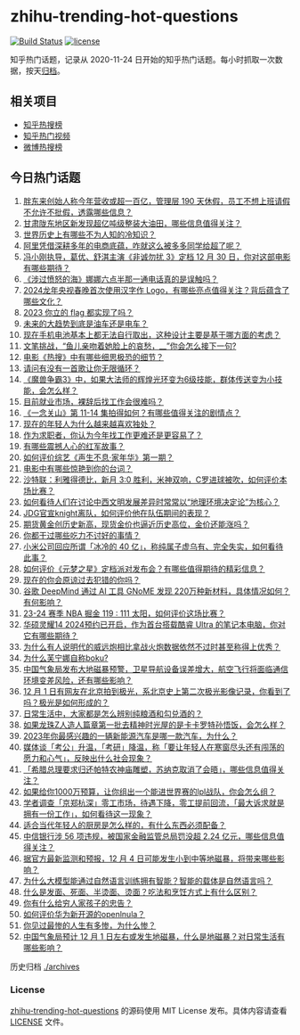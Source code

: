 # zhihu-trending-hot-questions

[![Build Status](https://github.com/justjavac/zhihu-trending-hot-questions/workflows/ci/badge.svg?branch=master)](https://github.com/justjavac/zhihu-trending-hot-questions/actions)
[![license](https://img.shields.io/github/license/justjavac/zhihu-trending-hot-questions)](https://github.com/justjavac/zhihu-trending-hot-questions/blob/master/LICENSE)

知乎热门话题，记录从 2020-11-24
日开始的知乎热门话题。每小时抓取一次数据，按天[归档](./archives)。

## 相关项目

- [知乎热搜榜](https://github.com/justjavac/zhihu-trending-top-search)
- [知乎热门视频](https://github.com/justjavac/zhihu-trending-hot-video)
- [微博热搜榜](https://github.com/justjavac/weibo-trending-hot-search)

## 今日热门话题

<!-- BEGIN -->
<!-- 最后更新时间 Sun Dec 03 2023 02:18:34 GMT+0800 (China Standard Time) -->

1. [胖东来创始人称今年营收或超一百亿，管理层 190 天休假，员工不想上班请假不允许不批假，透露哪些信息？](https://www.zhihu.com/question/632936845)
1. [甘肃陇东地区新发现超亿吨级整装大油田，哪些信息值得关注？](https://www.zhihu.com/question/632951242)
1. [世界历史上有哪些不为人知的冷知识？](https://www.zhihu.com/question/572112237)
1. [阿里凭借深耕多年的电商底蕴，咋就这么被多多同学给超了呢？](https://www.zhihu.com/question/632642823)
1. [冯小刚执导，葛优、舒淇主演《非诚勿扰 3》定档 12 月 30 日，你对这部电影有哪些期待？](https://www.zhihu.com/question/632771407)
1. [《涉过愤怒的海》娜娜六点半那一通电话真的是误触吗？](https://www.zhihu.com/question/632092056)
1. [2024龙年央视春晚首次使用汉字作 Logo，有哪些亮点值得关注？背后蕴含了哪些文化？](https://www.zhihu.com/question/632935331)
1. [2023 你立的 flag 都实现了吗？](https://www.zhihu.com/question/632831666)
1. [未来的大趋势到底是油车还是电车？](https://www.zhihu.com/question/620118718)
1. [现在手机电池基本上都无法自行取出，这种设计主要是基于哪方面的考虑？](https://www.zhihu.com/question/632112754)
1. [文笔挑战，“鱼儿亲吻着她脸上的哀愁，__”你会怎么接下一句?](https://www.zhihu.com/question/632806407)
1. [电影《热搜》中有哪些细思极恐的细节？](https://www.zhihu.com/question/632606258)
1. [请问有没有一首歌让你无限循环？](https://www.zhihu.com/question/631406983)
1. [《魔兽争霸3》中，如果大法师的辉煌光环变为6级技能，群体传送变为小技能，会怎么样？](https://www.zhihu.com/question/632762221)
1. [目前就业市场，裸辞后找工作会很难吗？](https://www.zhihu.com/question/632472691)
1. [《一念关山》第 11-14 集拍得如何？有哪些值得关注的剧情点？](https://www.zhihu.com/question/632842147)
1. [现在的年轻人为什么越来越喜欢独处？](https://www.zhihu.com/question/629993287)
1. [作为求职者，你认为今年找工作更难还是更容易了？](https://www.zhihu.com/question/632472710)
1. [有哪些震撼人心的红军故事？](https://www.zhihu.com/question/441311306)
1. [如何评价综艺《声生不息·家年华》第一期？](https://www.zhihu.com/question/632957191)
1. [电影中有哪些惊艳到你的台词？](https://www.zhihu.com/question/630588909)
1. [沙特联：利雅得德比，新月 3:0 胜利，米神双响，C罗进球被吹，如何评价本场比赛？](https://www.zhihu.com/question/632937707)
1. [如何看待人们在讨论中西文明发展差异时常常以“地理环境决定论”为核心？](https://www.zhihu.com/question/631868181)
1. [JDG官宣knight离队，如何评价他在队伍期间的表现？](https://www.zhihu.com/question/632952969)
1. [期货黄金创历史新高，现货金价也逼近历史高位，金价还能涨吗？](https://www.zhihu.com/question/632936841)
1. [你都干过哪些吃力不讨好的事情？](https://www.zhihu.com/question/480846522)
1. [小米公司回应所谓「冰冷的 40 亿」，称纯属子虚乌有、完全失实，如何看待此事？](https://www.zhihu.com/question/632833499)
1. [如何评价《元梦之星》定档派对发布会？有哪些值得期待的精彩信息？](https://www.zhihu.com/question/632978045)
1. [现在的你会原谅过去犯错的你吗？](https://www.zhihu.com/question/630488982)
1. [谷歌 DeepMind 通过 AI 工具 GNoME 发现 220万种新材料，具体情况如何？有何影响？](https://www.zhihu.com/question/632802664)
1. [23-24 赛季 NBA 掘金 119 : 111 太阳，如何评价这场比赛？](https://www.zhihu.com/question/632946704)
1. [华硕灵耀14 2024预约已开启，作为首台搭载酷睿 Ultra 的笔记本电脑，你对它有哪些期待？](https://www.zhihu.com/question/632809896)
1. [为什么有人说明代的威远炮相比拿战火炮数据依然不过时甚至称得上优秀？](https://www.zhihu.com/question/632071503)
1. [为什么芙宁娜自称boku?](https://www.zhihu.com/question/632736417)
1. [中国气象局发布大地磁暴预警，卫星导航设备误差增大，航空飞行将面临通信环境变差风险，还有哪些影响？](https://www.zhihu.com/question/632927253)
1. [12 月 1 日有网友在北京拍到极光，系北京史上第二次极光影像记录，你看到了吗？极光是如何形成的？](https://www.zhihu.com/question/632867941)
1. [日常生活中，大家都是怎么辨别纯粮酒和勾兑酒的？](https://www.zhihu.com/question/496633235)
1. [如果龙珠Z人造人篇章第一批去精神时光屋的是卡卡罗特孙悟饭，会怎么样？](https://www.zhihu.com/question/626450097)
1. [2023年你最感兴趣的一辆新能源汽车是哪一款汽车，为什么？](https://www.zhihu.com/question/632782510)
1. [媒体谈「考公」升温，「考研」降温，称「要让年轻人在寒窗尽头还有闯荡的愿力和心气」，反映出什么社会现象？](https://www.zhihu.com/question/632806794)
1. [「希腊总理要求归还帕特农神庙雕塑，苏纳克取消了会晤」，哪些信息值得关注？](https://www.zhihu.com/question/632266320)
1. [如果给你1000万预算，让你组出一个能进世界赛的lpl战队，你会怎么组？](https://www.zhihu.com/question/613560778)
1. [学者调查「京郑杭深」零工市场，待遇下降，零工提前回流，「最大诉求就是拥有一份工作」，如何看待这一现象？](https://www.zhihu.com/question/632808657)
1. [适合当代年轻人的厨房是怎么样的，有什么东西必须配备？](https://www.zhihu.com/question/516006550)
1. [中信银行涉 56 项违规，被国家金融监管总局罚没超 2.24 亿元，哪些信息值得关注？](https://www.zhihu.com/question/632848499)
1. [据官方最新监测和预报，12 月 4 日可能发生小到中等地磁暴，将带来哪些影响？](https://www.zhihu.com/question/632980142)
1. [为什么大模型能通过自然语言训练拥有智能？智能的载体是自然语言吗？](https://www.zhihu.com/question/632809237)
1. [什么是发面、死面、半烫面、烫面？吃法和烹饪方式上有什么区别？](https://www.zhihu.com/question/631114545)
1. [你有什么给穷人家孩子的忠告？](https://www.zhihu.com/question/412080163)
1. [如何评价华为新开源的openlnula？](https://www.zhihu.com/question/632458791)
1. [你见过最惨的人生有多惨，为什么惨？](https://www.zhihu.com/question/291582758)
1. [中国气象局预计 12 月 1 日左右或发生地磁暴，什么是地磁暴？对日常生活有哪些影响？](https://www.zhihu.com/question/632871445)

<!-- END -->

历史归档 [./archives](./archives)

### License

[zhihu-trending-hot-questions](https://github.com/justjavac/zhihu-trending-hot-questions)
的源码使用 MIT License 发布。具体内容请查看 [LICENSE](./LICENSE) 文件。
